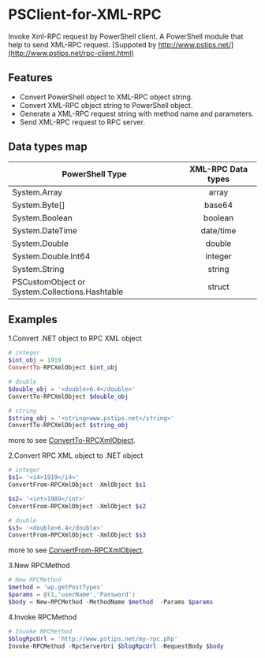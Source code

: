 PSClient-for-XML-RPC
====================

Invoke Xml-RPC request by PowerShell client.
A PowerShell module that help to send XML-RPC request.
[Suppoted by http://www.pstips.net/](http://www.pstips.net/rpc-client.html)

Features
--------
- Convert PowerShell object to XML-RPC object string.
- Convert XML-RPC object string to PowerShell object.
- Generate a XML-RPC request string with method name and parameters. 
- Send XML-RPC request to RPC server.

Data types map
--------------
| PowerShell Type| XML-RPC Data types|
| ------------- |:-------------:|
| System.Array      |array|
| System.Byte[]      |base64|
| System.Boolean |boolean      |
| System.DateTime |date/time|
| System.Double |double|
| System.Double.Int64 |integer|
| System.String |string|
| PSCustomObject or System.Collections.Hashtable|struct|

Examples
--------
1.Convert .NET object to RPC XML object
```powershell
# integer
$int_obj = 1919
ConvertTo-RPCXmlObject $int_obj

# double
$double_obj = '<double>6.4</double>'
ConvertTo-RPCXmlObject $double_obj

# string
$string_obj = '<string>www.pstips.net</string>'
ConvertTo-RPCXmlObject $string_obj

```
more to see  [ConvertTo-RPCXmlObject](https://github.com/mosserlee/PSClient-for-XML-RPC/blob/master/Test/ConvertTo-RPCXmlObject.Test.ps1).

2.Convert RPC XML object to .NET object
```powershell
# integer
$s1= '<i4>1919</i4>'
ConvertFrom-RPCXmlObject -XmlObject $s1

$s2= '<int>1989</int>'
ConvertFrom-RPCXmlObject -XmlObject $s2

# double
$s3= '<double>6.4</double>'
ConvertFrom-RPCXmlObject -XmlObject $s3
```
more to see  [ConvertFrom-RPCXmlObject](https://github.com/mosserlee/PSClient-for-XML-RPC/blob/master/Test/ConvertFrom-RPCXmlObject.Test.ps1).

3.New RPCMethod
```powershell
# New RPCMethod
$method = 'wp.getPostTypes'
$params = @(1,'userName','Password')
$body = New-RPCMethod -MethodName $method  -Params $params
```

4.Invoke RPCMethod
```powershell
# Invoke RPCMethod
$blogRpcUrl = 'http://www.pstips.net/my-rpc.php' 
Invoke-RPCMethod -RpcServerUri $blogRpcUrl -RequestBody $body

```
